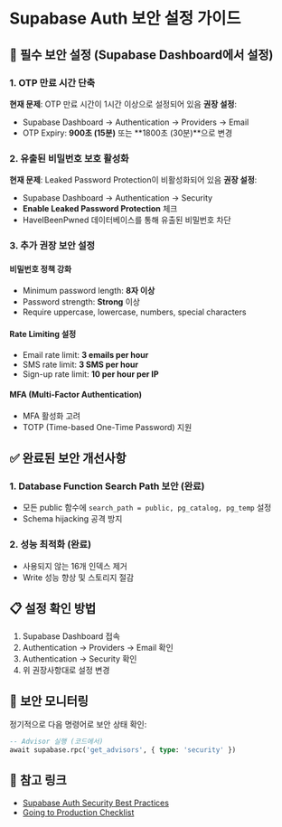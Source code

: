 # Supabase Auth 보안 설정 가이드

## 🚨 필수 보안 설정 (Supabase Dashboard에서 설정)

### 1. OTP 만료 시간 단축
**현재 문제**: OTP 만료 시간이 1시간 이상으로 설정되어 있음
**권장 설정**: 
- Supabase Dashboard → Authentication → Providers → Email
- OTP Expiry: **900초 (15분)** 또는 **1800초 (30분)**으로 변경

### 2. 유출된 비밀번호 보호 활성화
**현재 문제**: Leaked Password Protection이 비활성화되어 있음
**권장 설정**:
- Supabase Dashboard → Authentication → Security
- **Enable Leaked Password Protection** 체크
- HaveIBeenPwned 데이터베이스를 통해 유출된 비밀번호 차단

### 3. 추가 권장 보안 설정

#### 비밀번호 정책 강화
- Minimum password length: **8자 이상**
- Password strength: **Strong** 이상
- Require uppercase, lowercase, numbers, special characters

#### Rate Limiting 설정
- Email rate limit: **3 emails per hour**
- SMS rate limit: **3 SMS per hour** 
- Sign-up rate limit: **10 per hour per IP**

#### MFA (Multi-Factor Authentication)
- MFA 활성화 고려
- TOTP (Time-based One-Time Password) 지원

## ✅ 완료된 보안 개선사항

### 1. Database Function Search Path 보안 (완료)
- 모든 public 함수에 `search_path = public, pg_catalog, pg_temp` 설정
- Schema hijacking 공격 방지

### 2. 성능 최적화 (완료)  
- 사용되지 않는 16개 인덱스 제거
- Write 성능 향상 및 스토리지 절감

## 📋 설정 확인 방법

1. Supabase Dashboard 접속
2. Authentication → Providers → Email 확인
3. Authentication → Security 확인
4. 위 권장사항대로 설정 변경

## 🔐 보안 모니터링

정기적으로 다음 명령어로 보안 상태 확인:
```sql
-- Advisor 실행 (코드에서)
await supabase.rpc('get_advisors', { type: 'security' })
```

## 📝 참고 링크
- [Supabase Auth Security Best Practices](https://supabase.com/docs/guides/auth/password-security)
- [Going to Production Checklist](https://supabase.com/docs/guides/platform/going-into-prod#security)